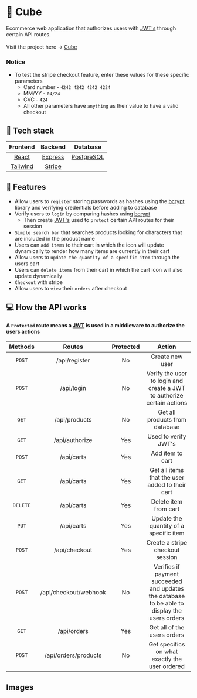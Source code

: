 # 🕋 Cube
Ecommerce web application that authorizes users with [JWT's](https://jwt.io/) through certain API routes.
<br/>
<br/>
Visit the project here &rarr; [Cube](https://cube-ecommerce.vercel.app/)
<br/>
### Notice
- To test the stripe checkout feature, enter these values for these specific parameters
  - Card number - `4242 4242 4242 4224`
  - MM/YY - `04/24`
  - CVC - `424` 
  - All other parameters have `anything` as their value to have a valid checkout 


## 🥞 Tech stack
| Frontend | Backend | Database |
| :---:    | :---:   | :---:    | 
| [React](https://reactjs.org/) | [Express](https://expressjs.com/)   | [PostgreSQL](https://www.postgresql.org)|
|  [Tailwind](https://tailwindcss.com/)|[Stripe](https://stripe.com/)|          |         |

## 🚀 Features

- Allow users to `register` storing passwords as hashes using the [bcrypt](https://www.npmjs.com/package/bcrypt) library and verifying credentials before adding to database 
- Verify users to `login` by comparing hashes using [bcrypt](https://www.npmjs.com/package/bcrypt)
  - Then create [JWT's](https://jwt.io/) used to `protect` certain API routes for their session
- `Simple search bar` that searches products looking for characters that are included in the product name
- Users can `add items` to their cart in which the icon will update dynamically to render how many items are currently in their cart
- Allow users to `update the quantity of a specific item` through the users cart
- Users can `delete items` from their cart in which the cart icon will also update dynamically
- `Checkout` with stripe
- Allow users to `view` their `orders` after checkout

## 💻 How the API works 
#### A `Protected` route means a [JWT](https://jwt.io/) is used in a middleware to authorize the users actions 
| Methods | Routes       | Protected | Action |
| :---:   | :---:        | :---:     |:---:          |
| `POST`  | /api/register  |  No       |  Create new user  |
|`POST`| /api/login | No | Verify the user to login and create a JWT to authorize certain actions |
|`GET`| /api/products | No | Get all products from database |
| `GET`| /api/authorize | Yes | Used to verify JWT's |
|`POST`| /api/carts | Yes | Add item to cart |
|`GET`| /api/carts | Yes | Get all items that the user added to their cart |
|`DELETE`| /api/carts | Yes | Delete item from cart |
|`PUT`| /api/carts | Yes | Update the quantity of a specific item |
| `POST` | /api/checkout | Yes| Create a stripe checkout session |
| `POST` | /api/checkout/webhook | No| Verifies if payment succeeded and updates the database to be able to display the users orders|
|`GET`| /api/orders | Yes | Get all of the users orders |
|`POST`| /api/orders/products | No  | Get specifics on what exactly the user ordered |

## Images


